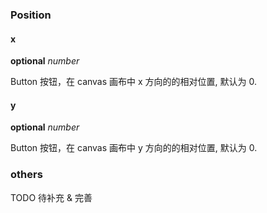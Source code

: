 ### Position

#### x

<description>**optional** _number_</description>

Button 按钮，在 canvas 画布中 x 方向的的相对位置, 默认为 0.

#### y

<description>**optional** _number_</description>

Button 按钮，在 canvas 画布中 y 方向的的相对位置, 默认为 0.

### others

TODO 待补充 & 完善
